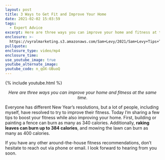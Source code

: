 ```yaml
---
layout: post
title: 3 Ways to Get Fit and Improve Your Home
date: 2021-02-02 15:03:59
tags:
  - Expert Advice
excerpt: Here are three ways you can improve your home and fitness at the same time.
enclosure: >-
  https://vyralmarketing.s3.amazonaws.com/Sam+Levy/2021/Sam+Levy+Tips+To+Improve+Your+Fitness+2.mp4
pullquote:
enclosure_type: video/mp4
enclosure_time:
use_youtube_image: true
youtube_alternate_image:
youtube_code: n_qOX-UBuoQ
---
```


{% include youtube.html %}

<p style="text-align: center;"><em>Here are three ways you can improve your home and fitness at the same time.</em></p>

Everyone has different New Year’s resolutions, but a lot of people, including myself, have resolved to try to improve their fitness. Today I’m sharing a few tips to boost your fitness while also improving your home. First, building or painting a fence can burn as many as 340 calories. Additionally, **raking leaves can burn up to 384 calories**, and mowing the lawn can burn as many as 400 calories.

If you have any other around-the-house fitness recommendations, don’t hesitate to reach out via phone or email. I look forward to hearing from you soon.

